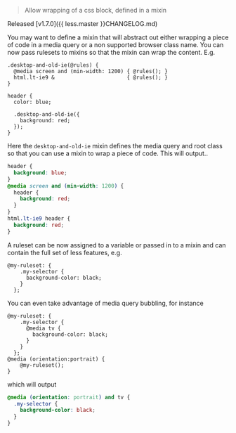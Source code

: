 > Allow wrapping of a css block, defined in a mixin

Released [v1.7.0]({{ less.master }}CHANGELOG.md)

You may want to define a mixin that will abstract out either wrapping a piece of code in a media query or a non supported browser class name. You can now pass rulesets to mixins so that the mixin can wrap the content. E.g.

```less
.desktop-and-old-ie(@rules) {
  @media screen and (min-width: 1200) { @rules(); }
  html.lt-ie9 &                       { @rules(); }
}

header {
  color: blue;

  .desktop-and-old-ie({
    background: red;
  });
}
```

Here the `desktop-and-old-ie` mixin defines the media query and root class so that you can use a mixin to wrap a piece of code. This will output..

```css
header {
  background: blue;
}
@media screen and (min-width: 1200) {
  header {
    background: red;
  }
}
html.lt-ie9 header {
  background: red;
}
```

A ruleset can be now assigned to a variable or passed in to a mixin and can contain the full set of less features, e.g.

```less
@my-ruleset: {
    .my-selector {
      background-color: black;
    }
  };
```

You can even take advantage of media query bubbling, for instance

```less
@my-ruleset: {
    .my-selector {
      @media tv {
        background-color: black;
      }
    }
  };
@media (orientation:portrait) {
    @my-ruleset();
}
```

which will output

```css
@media (orientation: portrait) and tv {
  .my-selector {
    background-color: black;
  }
}
```
